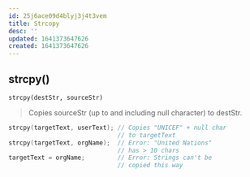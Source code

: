 ```yaml
---
id: 25j6ace09d4blyj3j4t3vem
title: Strcopy
desc: ''
updated: 1641373647626
created: 1641373647626
---
```



## strcpy()

`strcpy(destStr, sourceStr)`

> Copies sourceStr (up to and including null character) to destStr.	

```cpp
strcpy(targetText, userText); // Copies "UNICEF" + null char 
                              // to targetText 
strcpy(targetText, orgName);  // Error: "United Nations" 
                              // has > 10 chars
targetText = orgName;         // Error: Strings can't be 
                              // copied this way
```
